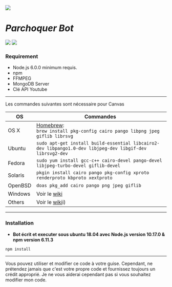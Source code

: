 ![](https://cdn.discordapp.com/attachments/635731474104057857/651259762276696097/discord.js.png)
# *Parchoquer Bot*
![](https://img.shields.io/badge/Discord-C%C3%A9rveauParchoqu%C3%A9.js%20%F0%9F%A7%A0%230582-blue) ![](https://img.shields.io/badge/Discord.js-V12-blue)

### Requirement
- Node.js 6.0.0 minimum requis.
- npm
- FFMPEG
- MongoDB Server
- Clé API Youtube
--------
Les commandes suivantes sont nécessaire pour Canvas

OS | Commandes
----- | -----
OS X | [Homebrew](https://brew.sh/):<br/>`brew install pkg-config cairo pango libpng jpeg giflib librsvg`
Ubuntu | `sudo apt-get install build-essential libcairo2-dev libpango1.0-dev libjpeg-dev libgif-dev librsvg2-dev`
Fedora | `sudo yum install gcc-c++ cairo-devel pango-devel libjpeg-turbo-devel giflib-devel`
Solaris | `pkgin install cairo pango pkg-config xproto renderproto kbproto xextproto`
OpenBSD | `doas pkg_add cairo pango png jpeg giflib`
Windows | Voir le [wiki](https://github.com/Automattic/node-canvas/wiki/Installation:-Windows)
Others | Voir le [wiki](https://github.com/Automattic/node-canvas/wiki)i)

--------

### Installation

- **Bot écrit et executer sous ubuntu 18.04 avec Node.js version 10.17.0 & npm version 6.11.3**

```javascript
npm install
```

--------

Vous pouvez utiliser et modifier ce code à votre guise. Cependant, ne prétendez jamais que c'est votre propre code et fournissez toujours un crédit approprié. Je ne vous aiderai cependant pas si vous souhaitez modifier mon code.